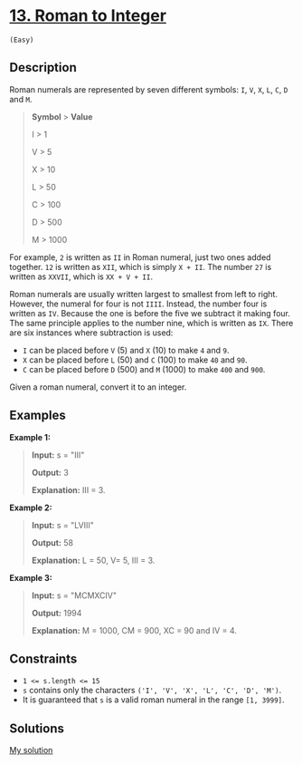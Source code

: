 # [13. Roman to Integer](https://LeetCode.com/problems/roman-to-integer/)
`(Easy)`

## Description

Roman numerals are represented by seven different symbols: `I`, `V`, `X`, `L`, `C`, `D` and `M`.

> **Symbol** > **Value**
> 
> I          > 1
> 
> V          > 5
> 
> X          > 10
> 
> L          > 50
> 
> C          > 100
> 
> D          > 500
> 
> M          > 1000

For example, `2` is written as `II` in Roman numeral, just two ones added together. `12` is written as `XII`, which is simply `X + II`. The number `27` is written as `XXVII`, which is `XX + V + II`.

Roman numerals are usually written largest to smallest from left to right. However, the numeral for four is not `IIII`. Instead, the number four is written as `IV`. Because the one is before the five we subtract it making four. The same principle applies to the number nine, which is written as `IX`. There are six instances where subtraction is used:
- `I` can be placed before `V` (5) and `X` (10) to make `4` and `9`.
- `X` can be placed before `L` (50) and `C` (100) to make `40` and `90`.
- `C` can be placed before `D` (500) and `M` (1000) to make `400` and `900`.

Given a roman numeral, convert it to an integer.

## Examples

**Example 1:**

> **Input:** s = "III"
> 
> **Output:** 3
> 
> **Explanation:** III = 3.

**Example 2:**

> **Input:** s = "LVIII"
> 
> **Output:** 58
> 
> **Explanation:** L = 50, V= 5, III = 3.

**Example 3:**

> **Input:** s = "MCMXCIV"
> 
> **Output:** 1994
> 
> **Explanation:** M = 1000, CM = 900, XC = 90 and IV = 4.

## Constraints

- `1 <= s.length <= 15`
- `s` contains only the characters `('I', 'V', 'X', 'L', 'C', 'D', 'M')`.
- It is guaranteed that `s` is a valid roman numeral in the range `[1, 3999]`.

## Solutions

[My solution](https://LeetCode.com/problems/roman-to-integer/solutions/5028914/roman-to-integer/)
